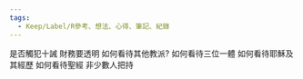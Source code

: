```yaml
---
tags:
  - Keep/Label/R參考、想法、心得、筆記、紀錄
---
```


是否觸犯十誡
財務要透明
如何看待其他教派?
如何看待三位一體
如何看待耶穌及其經歷
如何看待聖經
非少數人把持